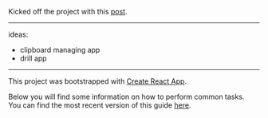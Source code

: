 Kicked off the project with this [post](https://medium.freecodecamp.com/building-an-electron-application-with-create-react-app-97945861647c).

- - -

ideas:

* clipboard managing app
* drill app

- - -

This project was bootstrapped with [Create React App](https://github.com/facebookincubator/create-react-app).

Below you will find some information on how to perform common tasks.<br>
You can find the most recent version of this guide [here](https://github.com/facebookincubator/create-react-app/blob/master/packages/react-scripts/template/README.md).
